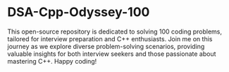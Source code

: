 # DSA-Cpp-Odyssey-100
This open-source repository is dedicated to solving 100 coding problems, tailored for interview preparation and C++ enthusiasts. Join me on this journey as we explore diverse problem-solving scenarios, providing valuable insights for both interview seekers and those passionate about mastering C++. Happy coding!
